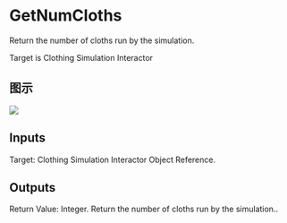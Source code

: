 # GetNumCloths

Return the number of cloths run by the simulation.

Target is Clothing Simulation Interactor

## 图示

![]($-20221218-18175835.png)

## Inputs

Target: Clothing Simulation Interactor Object Reference.  

## Outputs

Return Value: Integer. Return the number of cloths run by the simulation..


